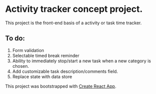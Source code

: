 # Activity tracker concept project.

This project is the front-end basis of a activity or task time tracker.

## To do:
1. Form validation
2. Selectable timed break reminder
3. Ability to immediately stop/start a new task when a new category is chosen.
4. Add customizable task description/comments field.
5. Replace state with data store

This project was bootstrapped with [Create React App](https://github.com/facebookincubator/create-react-app).
